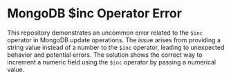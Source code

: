 # MongoDB $inc Operator Error
This repository demonstrates an uncommon error related to the `$inc` operator in MongoDB update operations.
The issue arises from providing a string value instead of a number to the `$inc` operator, leading to unexpected behavior and potential errors.
The solution shows the correct way to increment a numeric field using the `$inc` operator by passing a numerical value.
